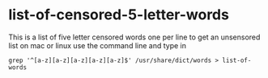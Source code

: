 # list-of-censored-5-letter-words
This is a list of five letter censored words one per line to get an unsensored list on mac or linux use the command line and type in 

`grep '^[a-z][a-z][a-z][a-z][a-z]$' /usr/share/dict/words > list-of-words`
